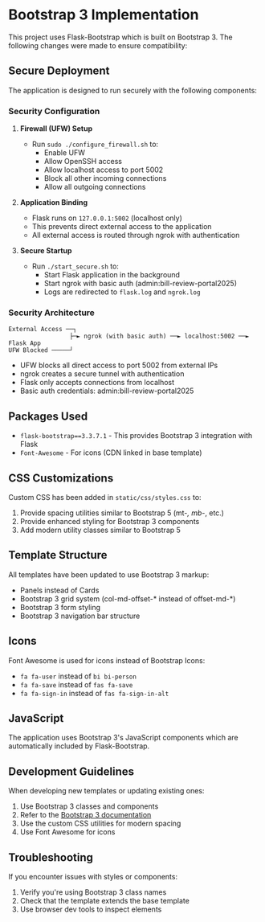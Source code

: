 # Bootstrap 3 Implementation

This project uses Flask-Bootstrap which is built on Bootstrap 3. The following changes were made to ensure compatibility:

## Secure Deployment

The application is designed to run securely with the following components:

### Security Configuration

1. **Firewall (UFW) Setup**
   - Run `sudo ./configure_firewall.sh` to:
     - Enable UFW
     - Allow OpenSSH access
     - Allow localhost access to port 5002
     - Block all other incoming connections
     - Allow all outgoing connections

2. **Application Binding**
   - Flask runs on `127.0.0.1:5002` (localhost only)
   - This prevents direct external access to the application
   - All external access is routed through ngrok with authentication

3. **Secure Startup**
   - Run `./start_secure.sh` to:
     - Start Flask application in the background
     - Start ngrok with basic auth (admin:bill-review-portal2025)
     - Logs are redirected to `flask.log` and `ngrok.log`

### Security Architecture

```
External Access ──┐
                 ├─► ngrok (with basic auth) ──► localhost:5002 ──► Flask App
UFW Blocked ─────┘
```

- UFW blocks all direct access to port 5002 from external IPs
- ngrok creates a secure tunnel with authentication
- Flask only accepts connections from localhost
- Basic auth credentials: admin:bill-review-portal2025

## Packages Used

- `flask-bootstrap==3.3.7.1` - This provides Bootstrap 3 integration with Flask
- `Font-Awesome` - For icons (CDN linked in base template)

## CSS Customizations

Custom CSS has been added in `static/css/styles.css` to:

1. Provide spacing utilities similar to Bootstrap 5 (mt-*, mb-*, etc.)
2. Provide enhanced styling for Bootstrap 3 components
3. Add modern utility classes similar to Bootstrap 5

## Template Structure

All templates have been updated to use Bootstrap 3 markup:

- Panels instead of Cards
- Bootstrap 3 grid system (col-md-offset-* instead of offset-md-*)
- Bootstrap 3 form styling
- Bootstrap 3 navigation bar structure

## Icons

Font Awesome is used for icons instead of Bootstrap Icons:

- `fa fa-user` instead of `bi bi-person`
- `fa fa-save` instead of `fas fa-save`
- `fa fa-sign-in` instead of `fas fa-sign-in-alt`

## JavaScript

The application uses Bootstrap 3's JavaScript components which are automatically included by Flask-Bootstrap.

## Development Guidelines

When developing new templates or updating existing ones:

1. Use Bootstrap 3 classes and components
2. Refer to the [Bootstrap 3 documentation](https://getbootstrap.com/docs/3.4/) 
3. Use the custom CSS utilities for modern spacing
4. Use Font Awesome for icons

## Troubleshooting

If you encounter issues with styles or components:

1. Verify you're using Bootstrap 3 class names
2. Check that the template extends the base template
3. Use browser dev tools to inspect elements 